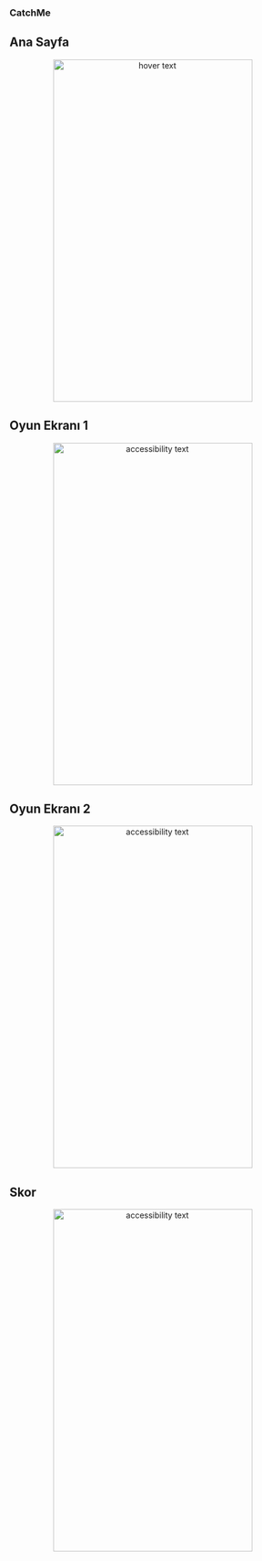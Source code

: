 ### CatchMe

## Ana Sayfa
<p align="center">
  <img src="https://user-images.githubusercontent.com/36711658/50576762-eb8f5d00-0e29-11e9-8038-1e15df5faf2b.png" width="350" height="600" title="hover text">
  </p>
  
  ## Oyun Ekranı 1
  <p align="center">
  <img src="https://user-images.githubusercontent.com/36711658/50576784-5b9de300-0e2a-11e9-9fab-9be29bc66823.png" width="350" height="600" alt="accessibility text">
  </p>
  
  ## Oyun Ekranı 2
  <p align="center">
   <img src="https://user-images.githubusercontent.com/36711658/50576787-6d7f8600-0e2a-11e9-8d10-2600e692652c.png" width="350" height="600" alt="accessibility text">
  </p>
  
  ## Skor
  <p align="center">
   <img src="https://user-images.githubusercontent.com/36711658/50576791-7ec89280-0e2a-11e9-8d8d-4ebc4ad572ee.png" width="350"  height="600" alt="accessibility text">
</p>
